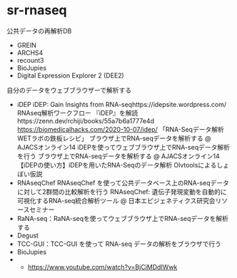 # sr-rnaseq

公共データの再解析DB
- GREIN
- ARCHS4
- recount3
- BioJupies
- Digital Expression Explorer 2 (DEE2)

自分のデータをウェブブラウザーで解析する
- iDEP
iDEP: Gain Insights from RNA-seqhttps://idepsite.wordpress.com/
RNAseq解析ワークフロー 『iDEP』を解読https://zenn.dev/rchiji/books/55a7b6a1777e4d
https://biomedicalhacks.com/2020-10-07/idep/
「RNA-Seqデータ解析　WETラボの鉄板レシピ」
ブラウザ上でRNA-seqデータを解析する @ AJACSオンライン14
iDEPを使ってウェブブラウザ上でRNA-seqデータ解析を行う
ブラウザ上でRNA-seqデータを解析する @ AJACSオンライン14
【iDEPの使い方】iDEPを用いたRNA-Seqのデータ解析 Olvtoolsによるしょぼい仮説
- RNAseqChef
RNAseqChef を使って公共データベース上のRNA-seqデータに対して2群間の比較解析を行う
RNAseqChef: 遺伝子発現変動を自動的に可視化するRNA-seq統合解析ツール @ 日本エピジェネティクス研究会リソースセミナー
- RaNA-seq：RaNA-seqを使ってウェブブラウザ上でRNA-seqデータを解析する
- Degust
- TCC-GUI：TCC-GUI を使って RNA-seq データの解析をブラウザで行う
- BioJupies
- - https://www.youtube.com/watch?v=BjCiMDdIWwk
